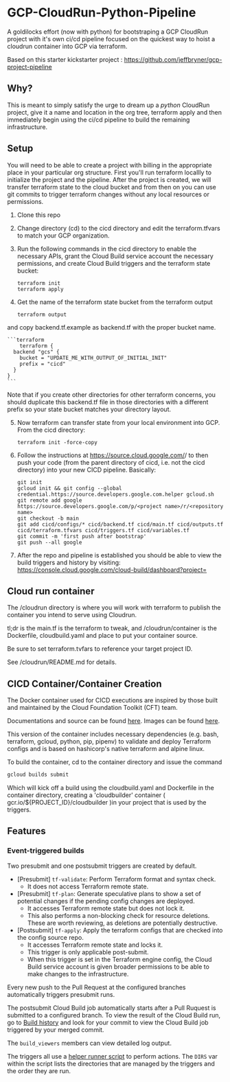 
# GCP-CloudRun-Python-Pipeline

A goldilocks effort (now with python) for bootstraping a GCP CloudRun project with it's own ci/cd pipeline focused on the quickest way to hoist a cloudrun container into GCP via terraform.

Based on this starter kickstarter project : https://github.com/jeffbryner/gcp-project-pipeline

## Why?

This is meant to simply satisfy the urge to dream up a *python* CloudRun project, give it a name and location in the org tree, terraform apply and then immediately begin using the ci/cd pipeline to build the remaining infrastructure.

## Setup
You will need to be able to create a project with billing in the appropriate place in your particular org structure. First you'll run terraform locallly to initialize the project and the pipeline. After the project is created, we will transfer terraform state to the cloud bucket and from then on you can use git commits to trigger terraform changes without any local resources or permissions.

1. Clone this repo

2. Change directory (cd) to the cicd directory and edit the terraform.tfvars to match your GCP organization.

3. Run the following commands in the cicd directory to enable the necessary APIs,
   grant the Cloud Build service account the necessary permissions, and create
   Cloud Build triggers and the terraform state bucket:

    ```shell
    terraform init
    terraform apply
    ```
4. Get the name of the terraform state bucket from the terraform output

    ```shell
    terraform output
    ```
  and copy backend.tf.example as backend.tf with the proper bucket name.

    ```terraform
        terraform {
      backend "gcs" {
        bucket = "UPDATE_ME_WITH_OUTPUT_OF_INITIAL_INIT"
        prefix = "cicd"
      }
    }
    ```

  Note that if you create other directories for other terraform concerns, you should duplicate this backend.tf file in those directories with a different prefix so your state bucket matches your directory layout.

5. Now terraform can transfer state from your local environment into GCP. From the cicd directory:
    ```shell
    terraform init -force-copy
    ```

6. Follow the instructions at https://source.cloud.google.com/<project name>/<repository name> to then push your code (from the parent directory of cicd, i.e. not the cicd directory) into your new CICD pipeline. Basically:

    ```shell
    git init
    gcloud init && git config --global credential.https://source.developers.google.com.helper gcloud.sh
    git remote add google  https://source.developers.google.com/p/<project name>/r/<repository name>
    git checkout -b main
    git add cicd/configs/* cicd/backend.tf cicd/main.tf cicd/outputs.tf cicd/terraform.tfvars cicd/triggers.tf cicd/variables.tf
    git commit -m 'first push after bootstrap'
    git push --all google

7. After the repo and pipeline is established you should be able to view the build triggers and history by visiting:
https://console.cloud.google.com/cloud-build/dashboard?project=<project id here>


## Cloud run container ##
The /cloudrun directory is where you will work with terraform to publish the container you intend to serve using Cloudrun.

tl;dr is the main.tf is the terraform to tweak, and /cloudrun/container is the Dockerfile, cloudbuild.yaml and place to put your container source.

Be sure to set terraform.tvfars to reference your target project ID.

See /cloudrun/README.md for details.


## CICD Container/Container Creation

The Docker container used for CICD executions are inspired by those built and maintained by the
Cloud Foundation Toolkit (CFT) team.


Documentations and source can be found [here](https://github.com/GoogleCloudPlatform/cloud-foundation-toolkit/tree/master/infra/build/developer-tools-light). Images can be found [here](https://console.cloud.google.com/gcr/images/cloud-foundation-cicd/GLOBAL/cft/developer-tools-light).

This version of the container includes necessary dependencies (e.g. bash, terraform, gcloud, python, pip, pipenv) to validate and deploy Terraform configs and is based on hashicorp's native terraform and alpine linux.

To build the container, cd to the container directory and issue the command

```bash
gcloud builds submit
```
Which will kick off a build using the cloudbuild.yaml and Dockerfile in the container directory, creating a 'cloudbuilder' container ( gcr.io/${PROJECT_ID}/cloudbuilder )in your project that is used by the triggers.


## Features

### Event-triggered builds

Two presubmit and one postsubmit triggers are created by default.

* \[Presubmit\] `tf-validate`: Perform Terraform format and syntax check.
  * It does not access Terraform remote state.
* \[Presubmit\] `tf-plan`: Generate speculative plans to show a set of
    potential changes if the pending config changes are deployed.
  * It accesses Terraform remote state but does not lock it.
  * This also performs a non-blocking check for resource deletions. These
        are worth reviewing, as deletions are potentially destructive.
* \[Postsubmit\] `tf-apply`: Apply the terraform configs that are checked into
    the config source repo.
  * It accesses Terraform remote state and locks it.
  * This trigger is only applicable post-submit.
  * When this trigger is set in the Terraform engine config, the Cloud Build
        service account is given broader permissions to be able to make changes
        to the infrastructure.

Every new push to the Pull Request at the configured branches automatically
triggers presubmit runs.

The postsubmit Cloud Build job automatically starts after a Pull Ruquest is
submitted to a configured branch. To view the result of the Cloud Build run, go
to [Build history](https://console.cloud.google.com/cloud-build/builds) and look
for your commit to view the Cloud Build job triggered by your merged commit.

The `build_viewers` members can view detailed log output.

The triggers all use a [helper runner script](./cicd/configs/run.sh) to perform
actions. The `DIRS` var within the script lists the directories that are managed by the triggers and the order they are
run.
